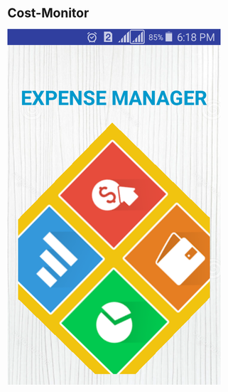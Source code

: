 # Cost-Monitor


![alt text](https://github.com/anwarcse12028/Cost-Monitor/blob/master/Screenshot_2017-08-12-18-18-18.png)




